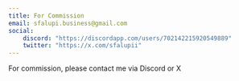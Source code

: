 ```yaml
---
title: For Commission
email: sfalupi.business@gmail.com
social:
    discord: "https://discordapp.com/users/702142215920549889"
    twitter: "https://x.com/sfalupii"
---
```


For commission, please contact me via Discord or X
